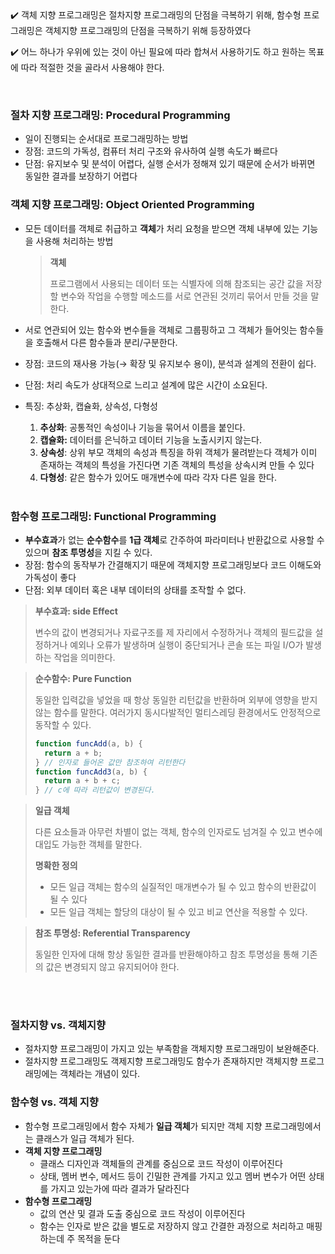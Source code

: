 <aside>
✔️ 객체 지향 프로그래밍은 절차지향 프로그래밍의 단점을 극복하기 위해, 함수형 프로그래밍은 객체지향 프로그래밍의 단점을 극복하기 위해 등장하였다

✔️ 어느 하나가 우위에 있는 것이 아닌 필요에 따라 합쳐서 사용하기도 하고 원하는 목표에 따라 적절한 것을 골라서 사용해야 한다.

</aside>
<br />

### 절차 지향 프로그래밍: Procedural Programming

- 일이 진행되는 순서대로 프로그래밍하는 방법
- 장점: 코드의 가독성, 컴퓨터 처리 구조와 유사하여 실행 속도가 빠르다
- 단점: 유지보수 및 분석이 어렵다, 실행 순서가 정해져 있기 때문에 순서가 바뀌면 동일한 결과를 보장하기 어렵다
  <br />

### 객체 지향 프로그래밍: Object Oriented Programming

- 모든 데이터를 객체로 취급하고 **객체**가 처리 요청을 받으면 객체 내부에 있는 기능을 사용해 처리하는 방법
  > **객체**
  >
  > 프로그램에서 사용되는 데이터 또는 식별자에 의해 참조되는 공간
  > 값을 저장할 변수와 작업을 수행할 메소드를 서로 연관된 것끼리 묶어서 만들 것을 말한다.
- 서로 연관되어 있는 함수와 변수들을 객체로 그룹핑하고 그 객체가 들어잇는 함수들을 호출해서 다른 함수들과 분리/구분한다.
- 장점: 코드의 재사용 가능(→ 확장 및 유지보수 용이), 분석과 설계의 전환이 쉽다.
- 단점: 처리 속도가 상대적으로 느리고 설계에 많은 시간이 소요된다.
  <br />

- 특징: 추상화, 캡슐화, 상속성, 다형성
  1. **추상화**: 공통적인 속성이나 기능을 묶어서 이름을 붙인다.
  2. **캡슐화:** 데이터를 은닉하고 데이터 기능을 노출시키지 않는다.
  3. **상속성**: 상위 부모 객체의 속성과 특징을 하위 객체가 물려받는다
     객체가 이미 존재하는 객체의 특성을 가진다면 기존 객체의 특성을 상속시켜 만들 수 있다
  4. **다형성**: 같은 함수가 있어도 매개변수에 따라 각자 다른 일을 한다.
     <br />
     <br />

### 함수형 프로그래밍: Functional Programming

- **부수효과**가 없는 **순수함수**를 **1급 객체**로 간주하여 파라미터나 반환값으로 사용할 수있으며 **참조 투명성**을 지킬 수 있다.
- 장점: 함수의 동작부가 간결해지기 때문에 객체지향 프로그래밍보다 코드 이해도와 가독성이 좋다
- 단점: 외부 데이터 혹은 내부 데이터의 상태를 조작할 수 없다.

> **부수효과: side Effect**
>
> 변수의 값이 변경되거나 자료구조를 제 자리에서 수정하거나 객체의 필드값을 설정하거나 예외나 오류가 발생하며 실행이 중단되거나 콘솔 또는 파일 I/O가 발생하는 작업을 의미한다.

> **순수함수: Pure Function**
>
> 동일한 입력값을 넣었을 때 항상 동일한 리턴값을 반환하며 외부에 영향을 받지 않는 함수를 말한다.
> 여러가지 동시다발적인 멀티스레딩 환경에서도 안정적으로 동작할 수 있다.
>
> ```jsx
> function funcAdd(a, b) {
>   return a + b;
> } // 인자로 들어온 값만 참조하여 리턴한다
> function funcAdd3(a, b) {
>   return a + b + c;
> } // c에 따라 리턴값이 변경된다.
> ```

> **일급 객체**
>
> 다른 요소들과 아무런 차별이 없는 객체, 함수의 인자로도 넘겨질 수 있고 변수에 대입도 가능한 객체를 말한다.
>
> **명확한 정의**
>
> - 모든 일급 객체는 함수의 실질적인 매개변수가 될 수 있고 함수의 반환값이 될 수 있다
> - 모든 일급 객체는 할당의 대상이 될 수 있고 비교 연산을 적용할 수 있다.

> **참조 투명성: Referential Transparency**
>
> 동일한 인자에 대해 항상 동일한 결과를 반환해야하고 참조 투명성을 통해 기존의 값은 변경되지 않고 유지되어야 한다.

<br />
<br />

### 절차지향 vs. 객체지향

- 절차지향 프로그래밍이 가지고 있는 부족함을 객체지향 프로그래밍이 보완해준다.
- 절차지향 프로그래밍도 객제지향 프로그래밍도 함수가 존재하지만 객체지향 프로그래밍에는 객체라는 개념이 있다.
  <br />

### 함수형 vs. 객체 지향

- 함수형 프로그래밍에서 함수 자체가 **일급 객체**가 되지만 객체 지향 프로그래밍에서는 클래스가 일급 객체가 된다.
- **객체 지향 프로그래밍**
  - 클래스 디자인과 객체들의 관계를 중심으로 코드 작성이 이루어진다
  - 상태, 멤버 변수, 메서드 등이 긴밀한 관계를 가지고 있고 멤버 변수가 어떤 상태를 가지고 있는가에 따라 결과가 달라진다
- **함수형 프로그래밍**
  - 값의 연산 및 결과 도출 중심으로 코드 작성이 이루어진다
  - 함수는 인자로 받은 값을 별도로 저장하지 않고 간결한 과정으로 처리하고 매핑하는데 주 목적을 둔다
